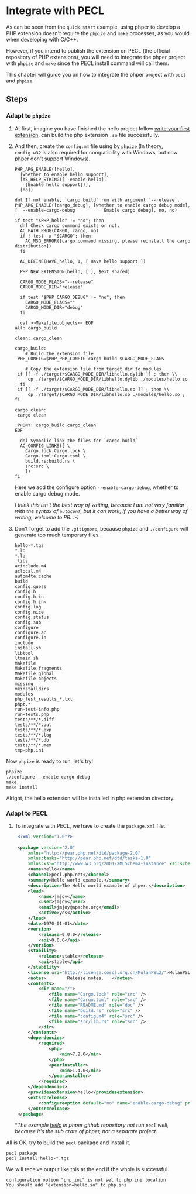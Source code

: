 # Integrate with PECL

As can be seen from the `quick start` example, using phper to develop a PHP extension doesn't require the `phpize` and `make` processes, as you would when developing with C/C++.

However, if you intend to publish the extension on PECL (the official repository of PHP extensions), you will need to integrate the phper project with `phpize` and `make` since the PECL install command will call them.

This chapter will guide you on how to integrate the phper project with `pecl` and `phpize`.

## Steps

### Adapt to `phpize`

1. At first, imagine you have finished the hello project follow [write your first extension](_02_quick_start::_01_write_your_first_extension), can build the
php extension `.so` file successfully.

1. And then, create the `config.m4` file using by `phpize` (In theory,
   `config.w32` is also required for compatibility with Windows, but now phper
   don't support Windows).

   ```autoconf
   PHP_ARG_ENABLE([hello],
     [whether to enable hello support],
     [AS_HELP_STRING([--enable-hello],
       [Enable hello support])],
     [no])
   
   dnl If not enable, `cargo build` run with argument `--release`.
   PHP_ARG_ENABLE([cargo_debug], [whether to enable cargo debug mode],
   [  --enable-cargo-debug           Enable cargo debug], no, no)
   
   if test "$PHP_hello" != "no"; then
     dnl Check cargo command exists or not.
     AC_PATH_PROG(CARGO, cargo, no)
     if ! test -x "$CARGO"; then
       AC_MSG_ERROR([cargo command missing, please reinstall the cargo distribution])
     fi
   
     AC_DEFINE(HAVE_hello, 1, [ Have hello support ])
   
     PHP_NEW_EXTENSION(hello, [ ], $ext_shared)
   
     CARGO_MODE_FLAGS="--release"
     CARGO_MODE_DIR="release"
   
     if test "$PHP_CARGO_DEBUG" != "no"; then
       CARGO_MODE_FLAGS=""
       CARGO_MODE_DIR="debug"
     fi
   
     cat >>Makefile.objects<< EOF
   all: cargo_build
   
   clean: cargo_clean
   
   cargo_build:
       # Build the extension file
   	PHP_CONFIG=$PHP_PHP_CONFIG cargo build $CARGO_MODE_FLAGS
   
       # Copy the extension file from target dir to modules
   	if [[ -f ./target/$CARGO_MODE_DIR/libhello.dylib ]] ; then \\
   		cp ./target/$CARGO_MODE_DIR/libhello.dylib ./modules/hello.so ; fi
   	if [[ -f ./target/$CARGO_MODE_DIR/libhello.so ]] ; then \\
   		cp ./target/$CARGO_MODE_DIR/libhello.so ./modules/hello.so ; fi
   
   cargo_clean:
   	cargo clean
   
   .PHONY: cargo_build cargo_clean
   EOF
   
     dnl Symbolic link the files for `cargo build`
     AC_CONFIG_LINKS([ \
       Cargo.lock:Cargo.lock \
       Cargo.toml:Cargo.toml \
       build.rs:build.rs \
       src:src \
       ])
   fi

   ```

   Here we add the configure option `--enable-cargo-debug`, whether to enable
   cargo debug mode.

   *I think this isn't the best way of writing, because I am not very familiar*
   *with the syntax of `autoconf`, but it can work, if you have a better way of*
   *writing, welcome to PR. :-)*

1. Don't forget to add the `.gitignore`, because `phpize` and `./configure` will
   generate too much temporary files.

   ```git
   hello-*.tgz
   *.lo
   *.la
   .libs
   acinclude.m4
   aclocal.m4
   autom4te.cache
   build
   config.guess
   config.h
   config.h.in
   config.h.in~
   config.log
   config.nice
   config.status
   config.sub
   configure
   configure.ac
   configure.in
   include
   install-sh
   libtool
   ltmain.sh
   Makefile
   Makefile.fragments
   Makefile.global
   Makefile.objects
   missing
   mkinstalldirs
   modules
   php_test_results_*.txt
   phpt.*
   run-test-info.php
   run-tests.php
   tests/**/*.diff
   tests/**/*.out
   tests/**/*.exp
   tests/**/*.log
   tests/**/*.db
   tests/**/*.mem
   tmp-php.ini
   ```

Now `phpize` is ready to run, let's try!

```shell
phpize
./configure --enable-cargo-debug
make
make install
```

Alright, the hello extension will be installed in php extension directory.

### Adapt to PECL

1. To integrate with PECL, we have to create the `package.xml` file.

   ```xml
    <?xml version="1.0"?>
    
    <package version="2.0" 
    	xmlns="http://pear.php.net/dtd/package-2.0" 
    	xmlns:tasks="http://pear.php.net/dtd/tasks-1.0" 
    	xmlns:xsi="http://www.w3.org/2001/XMLSchema-instance" xsi:schemaLocation="http://pear.php.net/dtd/tasks-1.0 http://pear.php.net/dtd/tasks-1.0.xsd http://pear.php.net/dtd/package-2.0 http://pear.php.net/dtd/package-2.0.xsd">
    	<name>hello</name>
    	<channel>pecl.php.net</channel>
    	<summary>Hello world example.</summary>
    	<description>The Hello world example of phper.</description>
    	<lead>
    		<name>jmjoy</name>
    		<user>jmjoy</user>
    		<email>jmjoy@apache.org</email>
    		<active>yes</active>
    	</lead>
    	<date>1970-01-01</date>
    	<version>
    		<release>0.0.0</release>
    		<api>0.0.0</api>
    	</version>
    	<stability>
    		<release>stable</release>
    		<api>stable</api>
    	</stability>
    	<license uri="http://license.coscl.org.cn/MulanPSL2/">MulanPSL-2.0</license>
    	<notes>        Release notes.	</notes>
    	<contents>
    		<dir name="/">
    			<file name="Cargo.lock" role="src" />
    			<file name="Cargo.toml" role="src" />
    			<file name="README.md" role="doc" />
    			<file name="build.rs" role="src" />
    			<file name="config.m4" role="src" />
    			<file name="src/lib.rs" role="src" />
    		</dir>
    	</contents>
    	<dependencies>
    		<required>
    			<php>
    				<min>7.2.0</min>
    			</php>
    			<pearinstaller>
    				<min>1.4.0</min>
    			</pearinstaller>
    		</required>
    	</dependencies>
    	<providesextension>hello</providesextension>
    	<extsrcrelease>
    		<configureoption default="no" name="enable-cargo-debug" prompt="enable cargo debug?" />
    	</extsrcrelease>
    </package>
   ```

   **The example [hello](https://github.com/phper-framework/phper/tree/master/examples/hello) in phper github repository not run `pecl` well, because
   it's the sub crate of phper, not a separate project.*

All is OK, try to build the `pecl` package and install it.

```shell
pecl package
pecl install hello-*.tgz
```

We will receive output like this at the end if the whole is successful.

```text
configuration option "php_ini" is not set to php.ini location
You should add "extension=hello.so" to php.ini
```
